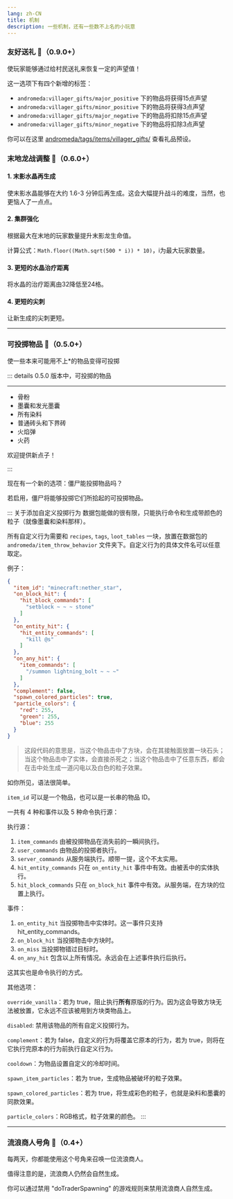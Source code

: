 ```yaml
---
lang: zh-CN
title: 机制
description: 一些机制，还有一些数不上名的小玩意
---
```


### 友好送礼 🎁（0.9.0+）

使玩家能够通过给村民送礼来恢复一定的声望值！

这一选项下有四个新增的标签：
* `andromeda:villager_gifts/major_positive` 下的物品将获得15点声望
* `andromeda:villager_gifts/minor_positive` 下的物品将获得3点声望
* `andromeda:villager_gifts/major_negative` 下的物品将扣除15点声望
* `andromeda:villager_gifts/minor_negative` 下的物品将扣除3点声望

你可以在这里 [andromeda/tags/items/villager_gifts/](https://github.com/melontini/andromeda/tree/1.19-fabric/src/main/resources/data/andromeda/tags/items/villager_gifts) 查看礼品预设。

### 末地龙战调整 🐉（0.6.0+）

#### 1. 末影水晶再生成

使末影水晶能够在大约 1.6-3 分钟后再生成。这会大幅提升战斗的难度，当然，也更恼人了一点点。

#### 2. 集群强化

根据最大在末地的玩家数量提升末影龙生命值。

计算公式：`Math.floor((Math.sqrt(500 * i)) * 10)`，i为最大玩家数量。

#### 3. 更短的水晶治疗距离

将水晶的治疗距离由32降低至24格。

#### 4. 更短的尖刺

让新生成的尖刺更短。

***
### 可投掷物品 🥏（0.5.0+）

使一些本来可能用不上*的物品变得可投掷

::: details 0.5.0 版本中，可投掷的物品

***

* 骨粉
* 墨囊和发光墨囊
* 所有染料
* 普通砖头和下界砖
* 火焰弹
* 火药

欢迎提供新点子！

:::

现在有一个新的选项：僵尸能投掷物品吗？

若启用，僵尸将能够投掷它们所拾起的可投掷物品。

::: 关于添加自定义投掷行为
数据包能做的很有限，只能执行命令和生成带颜色的粒子（就像墨囊和染料那样）。

所有自定义行为需要和 `recipes`, `tags`, `loot_tables` 一块，放置在数据包的 `andromeda/item_throw_behavior` 文件夹下。自定义行为的具体文件名可以任意取定。

例子：

```json
{
  "item_id": "minecraft:nether_star",
  "on_block_hit": {
    "hit_block_commands": [
      "setblock ~ ~ ~ stone"
    ]
  },
  "on_entity_hit": {
    "hit_entity_commands": [
      "kill @s"
    ]
  },
  "on_any_hit": {
    "item_commands": [
      "/summon lightning_bolt ~ ~ ~"
    ]
  },
  "complement": false,
  "spawn_colored_particles": true,
  "particle_colors": {
    "red": 255,
    "green": 255,
    "blue": 255
  }
}
```
> 这段代码的意思是，当这个物品击中了方块，会在其接触面放置一块石头；当这个物品击中了实体，会直接杀死之；当这个物品击中了任意东西，都会在击中处生成一道闪电以及白色的粒子效果。

如你所见，语法很简单。

`item_id` 可以是一个物品，也可以是一长串的物品 ID。

一共有 4 种和事件以及 5 种命令执行源：

执行源：

1. `item_commands` 由被投掷物品在消失前的一瞬间执行。
2. `user_commands` 由物品的投掷者执行。
3. `server_commands` 从服务端执行。顺带一提，这个不太实用。
4. `hit_entity_commands` 只在 `on_entity_hit` 事件中有效。由被丢中的实体执行。
5. `hit_block_commands` 只在 `on_block_hit` 事件中有效。从服务端，在方块的位置上执行。

事件：

1. `on_entity_hit` 当投掷物击中实体时。这一事件只支持 hit_entity_commands。
2. `on_block_hit` 当投掷物击中方块时。
3. `on_miss` 当投掷物错过目标时。
4. `on_any_hit` 包含以上所有情况。永远会在上述事件执行后执行。

这其实也是命令执行的方式。

其他选项：

`override_vanilla`：若为 true，阻止执行**所有**原版的行为。因为这会导致方块无法被放置，它永远不应该被用到方块类物品上。

`disabled`: 禁用该物品的所有自定义投掷行为。

`complement`：若为 false，自定义的行为将覆盖它原本的行为，若为 true，则将在它执行完原本的行为前执行自定义行为。

`cooldown`：为物品设置自定义的冷却时间。

`spawn_item_particles`：若为 true，生成物品被破坏的粒子效果。

`spawn_colored_particles`：若为 true，将生成彩色的粒子，也就是染料和墨囊的同款效果。

`particle_colors`：RGB格式，粒子效果的颜色。
:::

***
### 流浪商人号角 🐐（0.4+）

每两天，你都能使用这个号角来召唤一位流浪商人。

值得注意的是，流浪商人仍然会自然生成。

你可以通过禁用 \"doTraderSpawning\" 的游戏规则来禁用流浪商人自然生成。


